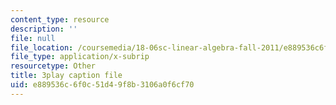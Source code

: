 ```yaml
---
content_type: resource
description: ''
file: null
file_location: /coursemedia/18-06sc-linear-algebra-fall-2011/e889536c6f0c51d49f8b3106a0f6cf70_JibVXBElKL0.vtt
file_type: application/x-subrip
resourcetype: Other
title: 3play caption file
uid: e889536c-6f0c-51d4-9f8b-3106a0f6cf70
---
```

